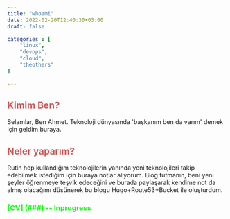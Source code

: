 ```yaml
---
title: "whoami"
date: 2022-02-20T12:40:30+03:00
draft: false

categories : [
    "linux",
    "devops",
    "cloud",
    "theothers"
]

---
```


<h2 style="color:#CD5C5C">Kimim Ben?</h2>
Selamlar, Ben Ahmet. Teknoloji dünyasında 'başkanım ben da varım' demek için geldim buraya.
<br>

<h2 style="color:#CD5C5C">Neler yaparım?</h2>
Rutin hep kullandığım teknolojilerin yanında yeni teknolojileri takip edebilmek istediğim için buraya notlar alıyorum. Blog tutmanın, beni yeni şeyler öğrenmeye teşvik edeceğini ve burada paylaşarak kendime not da almış olacağımı düşünerek bu blogu Hugo+Route53+Bucket ile oluşturdum.

<br>
<h3 style="color:#00FF00">

[CV] (###) -- Inprogress 

</h3>
